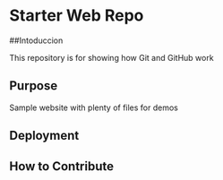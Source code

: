 # Starter Web Repo

##Intoduccion

This repository is for showing how Git and GitHub work

## Purpose

Sample website with plenty of files for demos

## Deployment

## How to Contribute